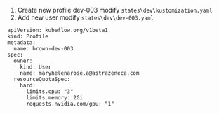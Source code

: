 1. Create new profile dev-003
modify `states\dev\kustomization.yaml`
2. Add new user
modify `states\dev\dev-003.yaml`
```
apiVersion: kubeflow.org/v1beta1
kind: Profile
metadata:
  name: brown-dev-003
spec:
  owner:
    kind: User
    name: maryhelenarose.a@astrazeneca.com
  resourceQuotaSpec:
    hard:
      limits.cpu: "3"
      limits.memory: 2Gi
      requests.nvidia.com/gpu: "1"
```
